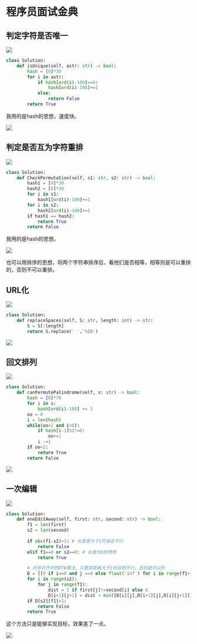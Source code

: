 # 程序员面试金典

## 判定字符是否唯一

![](images/001.png)

```python
class Solution:
    def isUnique(self, astr: str) -> bool:
        hash = [0]*30
        for i in astr:
            if hash[ord(i)-100]==0:
                hash[ord(i)-100]+=1
            else:
                return False
        return True
```

我用的是hash的思想，速度快。

![](images/001_.png)

## 判定是否互为字符重排

![](images/002.png)

```python
class Solution:
    def CheckPermutation(self, s1: str, s2: str) -> bool:
        hash1 = [0]*30
        hash2 = [0]*30
        for i in s1:
            hash1[ord(i)-100]+=1
        for i in s2:
            hash2[ord(i)-100]+=1
        if hash1 == hash2:
            return True
        return False
```

我用的是hash的思想。

![](images/002_.png)

也可以用排序的思想，将两个字符串排序后，看他们是否相等，相等则是可以重排的，否则不可以重排。

## URL化

![](./images/003.png)

```python
class Solution:
    def replaceSpaces(self, S: str, length: int) -> str:
        S = S[:length]
        return S.replace(' ','%20')
```

![](images/003_.png)

## 回文排列

![](images/004.png)

```python
class Solution:
    def canPermutePalindrome(self, s: str) -> bool:
        hash = [0]*70
        for i in s:
            hash[ord(i)-100] += 1
        oo = 0
        i = len(hash)
        while(oo<2 and i>0):
            if hash[i-1]%2!=0:
                oo+=1
            i -=1
        if oo<2:
            return True
        return False
```

![](images/004_.png)

## 一次编辑

![](images/005.png)

```python
class Solution:
    def oneEditAway(self, first: str, second: str) -> bool:
        f1 = len(first)
        s2 = len(second)
        
        if abs(f1-s2)>1: # 长度差大于1的肯定不行
            return False
        elif f1==0 or s2==0: # 长度为0的特例
            return True

        # 时序对齐中的DTW算法，只要其距离大于1则说明不行，否则是可以的
        D = [[0 if i==0 and j ==0 else float('inf') for i in range(f1+1) ] for j in range(s2+1)]
        for i in range(s2):
            for j in range(f1):
                dist = 1 if first[j]!=second[i] else 0
                D[i+1][j+1] = dist + min([D[i][j],D[i+1][j],D[i][j+1]]) 
        if D[s2][f1]>1:
            return False
        return True
```

这个方法只是能够实现目标，效果差了一点。

![](./images/005_.png)